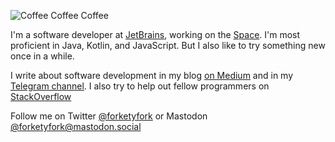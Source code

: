 ![Coffee Coffee Coffee](https://cdn.pixabay.com/photo/2016/04/12/11/19/coffee-1324126_1280.jpg)

I'm a software developer at [JetBrains](https://www.jetbrains.com), working on the [Space](https://www.jetbrains.com/space/). I'm most proficient in Java, Kotlin, and JavaScript. But I also like to try something new once in a while.

I write about software development in my blog [on Medium](https://medium.com/@forketyfork) and in my [Telegram channel](https://t.me/ktimlidu). I also try to help out fellow programmers on [StackOverflow](https://stackoverflow.com/users/1336841/sergei?tab=profile)

Follow me on Twitter [@forketyfork](https://twitter.com/forketyfork) or Mastodon [@forketyfork@mastodon.social](https://mastodon.social/@forketyfork)
